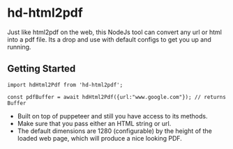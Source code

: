 # hd-html2pdf

Just like html2pdf on the web, this NodeJs tool can convert any url or html into a pdf file.
Its a drop and use with default configs to get you up and running.

## Getting Started

`
import hdHtml2Pdf from 'hd-html2pdf';
`

`
const pdfBuffer = await hdHtml2Pdf({url:"www.google.com"}); // returns Buffer
`

* Built on top of puppeteer and still you have access to its methods.
* Make sure that you pass either an HTML string or url.
* The default dimensions are 1280 (configurable) by the height of the loaded web page, which will produce a nice looking PDF.
